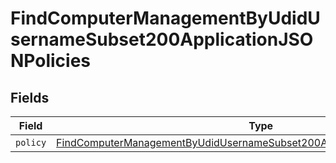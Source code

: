 # FindComputerManagementByUdidUsernameSubset200ApplicationJSONPolicies


## Fields

| Field                                                                                                                                                                               | Type                                                                                                                                                                                | Required                                                                                                                                                                            | Description                                                                                                                                                                         |
| ----------------------------------------------------------------------------------------------------------------------------------------------------------------------------------- | ----------------------------------------------------------------------------------------------------------------------------------------------------------------------------------- | ----------------------------------------------------------------------------------------------------------------------------------------------------------------------------------- | ----------------------------------------------------------------------------------------------------------------------------------------------------------------------------------- |
| `policy`                                                                                                                                                                            | [FindComputerManagementByUdidUsernameSubset200ApplicationJSONPoliciesPolicy](../../models/operations/findcomputermanagementbyudidusernamesubset200applicationjsonpoliciespolicy.md) | :heavy_minus_sign:                                                                                                                                                                  | N/A                                                                                                                                                                                 |
